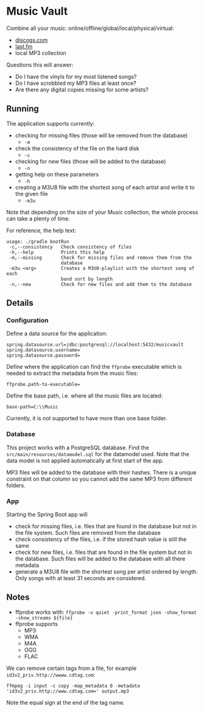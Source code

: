 # Music Vault

Combine all your music: online/offline/global/local/physical/virtual:

* [discogs.com](https://discogs.com)
* [last.fm](https://www.last.fm)
* local MP3 collection

Questions this will answer:

* Do I have the vinyls for my most listened songs?
* Do I have scrobbled my MP3 files at least once?
* Are there any digital copies missing for some artists?

## Running

The application supports currently:
- checking for missing files (those will be removed from the database)
  - `-m`
- check the consistency of the file on the hard disk
  - `-c`
- checking for new files (those will be added to the database)
  - `-n`
- getting help on these parameters
  - `-h`
- creating a M3U8 file with the shortest song of each artist and write it to the given file
  - `-m3u`

Note that depending on the size of your Music collection, the whole process can take a plenty of time.

For reference, the help text:
```shellscript
usage: ./gradle bootRun
 -c,--consistency   Check consistency of files
 -h,--help          Prints this help
 -m,--missing       Check for missing files and remove them from the
                    database
 -m3u <arg>         Creates a M3U8-playlist with the shortest song of each
                    band sort by length
 -n,--new           Check for new files and add them to the database
```

## Details

### Configuration

Define a data source for the application:

```properties
spring.datasource.url=jdbc:postgresql://localhost:5432/musicvault
spring.datasource.username=
spring.datasource.password=
```

Define where the application can find the `ffprobe` executable which is needed to extract the metadata from 
the music files:

`ffprobe.path-to-executable=`

Define the base path, i.e. where all the music files are located:

`base-path=C:\\Music`

Currently, it is not supported to have more than one base folder.

### Database

This project works with a PostgreSQL database. Find the `src/main/resources/datamodel.sql` for the datamodel used. Note
that the data model is not applied automatically at first start of the app.

MP3 files will be added to the database with their hashes. There is a unique constraint on that column so you cannot
add the same MP3 from different folders.

### App

Starting the Spring Boot app will
* check for missing files, i.e. files that are found in the database but not in the file system. Such files are removed from the database
* check consistency of the files, i.e. if the stored hash value is still the same
* check for new files, i.e. files that are found in the file system but not in the database. Such files will be added to the database with all there metadata
* generate a M3U8 file with the shortest song per artist ordered by length. Only songs with at least 31 seconds are considered.

## Notes

* ffprobe works with: `ffprobe -v quiet -print_format json -show_format -show_streams ${file}`
* ffprobe supports
    * MP3
    * WMA
    * M4A
    * OGG
    * FLAC

We can remove certain tags from a file, for example `id3v2_priv.http://wwww.cdtag.com`:

```shell
ffmpeg -i input -c copy -map_metadata 0 -metadata 'id3v2_priv.http://www.cdtag.com=' output.mp3
```

Note the equal sign at the end of the tag name.
